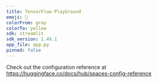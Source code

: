 ```yaml
---
title: TensorFlow PlayGround
emoji: 🐢
colorFrom: gray
colorTo: yellow
sdk: streamlit
sdk_version: 1.49.1
app_file: app.py
pinned: false
---
```


Check out the configuration reference at https://huggingface.co/docs/hub/spaces-config-reference
